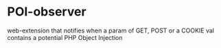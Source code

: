 # POI-observer
web-extension that notifies when a param of GET, POST or a COOKIE val contains a potential PHP Object Injection
